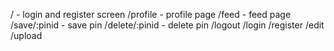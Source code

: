/ - login and register screen
/profile - profile page
/feed - feed page
/save/:pinid - save pin
/delete/:pinid - delete pin
/logout
/login
/register
/edit
/upload